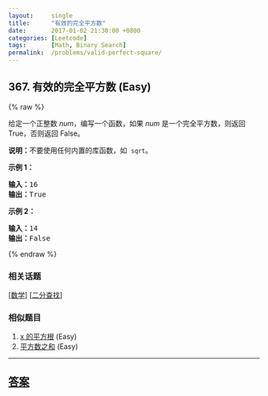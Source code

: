```yaml
---
layout:     single
title:      "有效的完全平方数"
date:       2017-01-02 21:30:00 +0800
categories: [Leetcode]
tags:       [Math, Binary Search]
permalink:  /problems/valid-perfect-square/
---
```


## 367. 有效的完全平方数 (Easy)

{% raw %}

<p>给定一个正整数 <em>num</em>，编写一个函数，如果 <em>num</em> 是一个完全平方数，则返回 True，否则返回 False。</p>

<p><strong>说明：</strong>不要使用任何内置的库函数，如&nbsp; <code>sqrt</code>。</p>

<p><strong>示例 1：</strong></p>

<pre><strong>输入：</strong>16
<strong>输出：</strong>True</pre>

<p><strong>示例 2：</strong></p>

<pre><strong>输入：</strong>14
<strong>输出：</strong>False
</pre>

{% endraw %}

### 相关话题
  [[数学](https://github.com/openset/leetcode/tree/master/tag/math/README.md)]
  [[二分查找](https://github.com/openset/leetcode/tree/master/tag/binary-search/README.md)]

### 相似题目
  1. [x 的平方根](/problems/sqrtx) (Easy)
  1. [平方数之和](/problems/sum-of-square-numbers) (Easy)

---

## [答案](https://github.com/openset/leetcode/tree/master/problems/valid-perfect-square)
